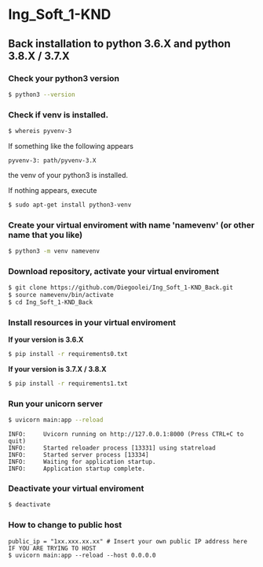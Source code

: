 # Ing_Soft_1-KND

## Back installation to python 3.6.X and python 3.8.X / 3.7.X

### Check your python3 version

```bash
$ python3 --version
```

### Check if venv is installed.

```bash
$ whereis pyvenv-3
```

If something like the following appears

```
pyvenv-3: path/pyvenv-3.X
```

the venv of your python3 is installed.

If nothing appears, execute

```bash
$ sudo apt-get install python3-venv
```

### Create your virtual enviroment with name 'namevenv' (or other name that you like)

```bash
$ python3 -m venv namevenv
```

### Download repository, activate your virtual enviroment

```bash
$ git clone https://github.com/Diegoolei/Ing_Soft_1-KND_Back.git
$ source namevenv/bin/activate
$ cd Ing_Soft_1-KND_Back
```

### Install resources in your virtual enviroment

**If your version is 3.6.X** 

```bash
$ pip install -r requirements0.txt
```

**If your version is 3.7.X / 3.8.X**

```bash
$ pip install -r requirements1.txt
```

### Run your unicorn server 

```bash
$ uvicorn main:app --reload
```

```
INFO:     Uvicorn running on http://127.0.0.1:8000 (Press CTRL+C to quit)
INFO:     Started reloader process [13331] using statreload
INFO:     Started server process [13334]
INFO:     Waiting for application startup.
INFO:     Application startup complete.
```

### Deactivate your virtual enviroment

```bash
$ deactivate
```

### How to change to public host

```
public_ip = "1xx.xxx.xx.xx" # Insert your own public IP address here IF YOU ARE TRYING TO HOST
$ uvicorn main:app --reload --host 0.0.0.0
```
